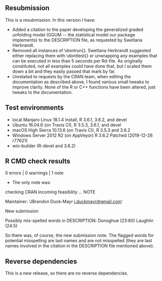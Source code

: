 ## Resubmission

This is a resubmission. In this version I have:

* Added a citation to the paper developing the generalized graded unfolding
  model (GGUM -- the statistical model our package implements) to the
  DESCRIPTION file, as requested by Swetlana Herbrandt.
* Removed all instances of \dontrun{}. Swetlana Herbrandt suggested either
  replacing them with \donttest{} or unwrapping any examples that can be
  executed in less than 5 seconds per Rd-file. As originally constituted,
  not all examples could have done that, but I scaled them down a bit and
  they easily passed that mark by far.
* Unrelated to requests by the CRAN team, when editing the documentation as
  described above, I found various small tweaks to improve clarity. None of
  the R or C++ functions have been altered, just tweaks to the documentation.

## Test environments

* local Manjaro Linux 18.1.4 install, R 3.6.1, 3.6.2, and devel
* Ubuntu 16.04.6 (on Travis CI), R 3.5.3, 3.6.1, and devel
* macOS High Sierra 10.13.6 (on Travis CI), R 3.5.3 and 3.6.2
* Windows Server 2012 R2 (on AppVeyor) R 3.6.2 Patched (2019-12-26 r77621)
* win-builder (R-devel and 3.6.2)

## R CMD check results

0 errors | 0 warnings | 1 note

* The only note was:
  
checking CRAN incoming feasibility ... NOTE

Maintainer: 'JBrandon Duck-Mayr <j.duckmayr@gmail.com>'

New submission

Possibly mis-spelled words in DESCRIPTION:
  Donoghue (23:60)
  Laughlin (24:5)

So there was, of course, the new submission note.
The flagged words for potential misspelling are last names and are not
misspelled (they are last names involved in the citation in the DESCRIPTION
file mentioned above).

## Reverse dependencies

This is a new release, so there are no reverse dependencies.

